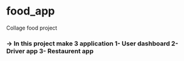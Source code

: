 # food_app
Collage food project 
<h3> -> In this project make 3 application 1- User dashboard 2- Driver app 3- Restaurent app</h3>
